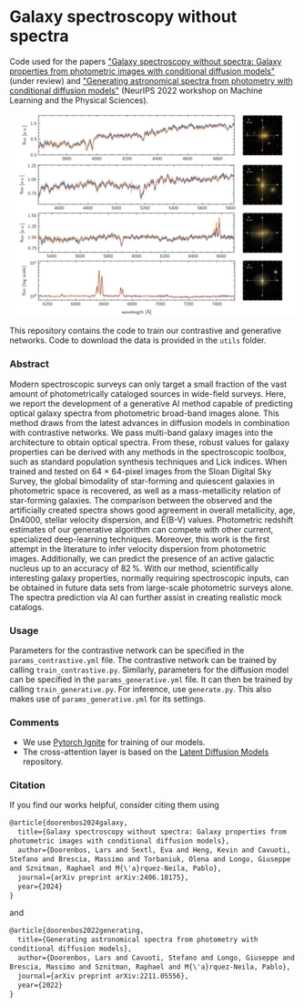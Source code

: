 # Galaxy spectroscopy without spectra

Code used for the papers ["Galaxy spectroscopy without spectra: Galaxy properties from photometric images with conditional diffusion models"](https://arxiv.org/pdf/2406.18175) (under review) and ["Generating astronomical spectra from photometry with conditional diffusion models"](https://arxiv.org/abs/2211.05556) (NeurIPS 2022 workshop on Machine Learning and the Physical Sciences).

![Some generated spectra](figures/generated.png "samples")

This repository contains the code to train our contrastive and generative networks. Code to download the data is provided in the `utils` folder.

### Abstract

Modern spectroscopic surveys can only target a small fraction of the vast amount of photometrically cataloged sources in wide-field surveys. Here, we report the development of a generative AI method capable of predicting optical galaxy spectra from photometric broad-band images alone. This method draws from the latest advances in diffusion models in combination with contrastive networks. We pass multi-band galaxy images into the architecture to obtain optical spectra. From these, robust values for galaxy properties can be derived with any methods in the spectroscopic toolbox, such as standard population synthesis techniques and Lick indices. When trained and tested on 64 × 64-pixel images from the Sloan Digital Sky Survey, the global bimodality of star-forming and quiescent galaxies in photometric space is recovered, as well as a mass-metallicity relation of star-forming galaxies. The comparison between the observed and the artificially created spectra shows good agreement in overall metallicity, age, Dn4000, stellar velocity dispersion, and E(B-V) values. Photometric redshift estimates of our generative algorithm can compete with other current, specialized deep-learning techniques. Moreover, this work is the first attempt in the literature to infer velocity dispersion from photometric images. Additionally, we can predict the presence of an active galactic nucleus up to an accuracy of $82\,\%$. With our method, scientifically interesting galaxy properties, normally requiring spectroscopic inputs, can be obtained in future data sets from large-scale photometric surveys alone. The spectra prediction via AI can further assist in creating realistic mock catalogs.

### Usage

Parameters for the contrastive network can be specified in the `params_contrastive.yml` file. The contrastive network can be trained by calling `train_contrastive.py`. 
Similarly, parameters for the diffusion model can be specified in the `params_generative.yml` file. It can then be trained by calling `train_generative.py`. 
For inference, use `generate.py`. This also makes use of `params_generative.yml` for its settings. 

### Comments 

- We use [Pytorch Ignite](https://github.com/pytorch/ignite) for training of our models.
- The cross-attention layer is based on the [Latent Diffusion Models](https://github.com/CompVis/latent-diffusion) repository.

### Citation

If you find our works helpful, consider citing them using

```
@article{doorenbos2024galaxy,
  title={Galaxy spectroscopy without spectra: Galaxy properties from photometric images with conditional diffusion models},
  author={Doorenbos, Lars and Sextl, Eva and Heng, Kevin and Cavuoti, Stefano and Brescia, Massimo and Torbaniuk, Olena and Longo, Giuseppe and Sznitman, Raphael and M{\'a}rquez-Neila, Pablo},
  journal={arXiv preprint arXiv:2406.18175},
  year={2024}
}
```

and

```
@article{doorenbos2022generating,
  title={Generating astronomical spectra from photometry with conditional diffusion models},
  author={Doorenbos, Lars and Cavuoti, Stefano and Longo, Giuseppe and Brescia, Massimo and Sznitman, Raphael and M{\'a}rquez-Neila, Pablo},
  journal={arXiv preprint arXiv:2211.05556},
  year={2022}
}
```
